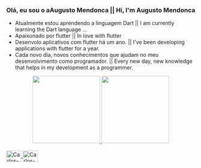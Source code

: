 ### Olá, eu sou o aAugusto Mendonca ||  Hi, I'm Augusto Mendonca

- Atualmente estou aprendendo a linguagem Dart || I am currently learning the Dart language ...
- Apaixonado por flutter || In love with flutter
- Desenvolo aplicativos com flutter há um ano. || I've been developing applications with flutter for a year.
- Cada novo dia, novos conhecimentos que ajudam no meu desenvolvimento como programador. || Every new day, new knowledge that helps in my development as a programmer.

<div align="center">
  <a href="https://github.com/Titoomf">
  <img height="180em" src="https://github-readme-stats.vercel.app/api?username=Titoomf&show_icons=true&theme=dark&include_all_commits=true&count_private=true"/>
  <img height="180em" src="https://github-readme-stats.vercel.app/api/top-langs/?username=Titoomf&layout=compact&langs_count=7&theme=dark"/>
</div>
  
  <div style="display: inline_block"><br>
  <img align="center" alt="Carlos-Dart" height="30" width="40" src="https://cdn.jsdelivr.net/gh/devicons/devicon/icons/dart/dart-original.svg">
  <img align="center" alt="Carlos-Flutter" height="30" width="40" src="https://cdn.jsdelivr.net/gh/devicons/devicon/icons/flutter/flutter-original.svg">
  
</div>
